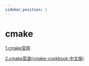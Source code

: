 ```yaml
---
sidebar_position: 1
---
```


# cmake

[1.cmake官网](https://cmake.org/cmake/help/latest/index.html)

[2.cmake菜谱(cmake-cookbook 中文版)](https://www.bookstack.cn/read/CMake-Cookbook/README.md)